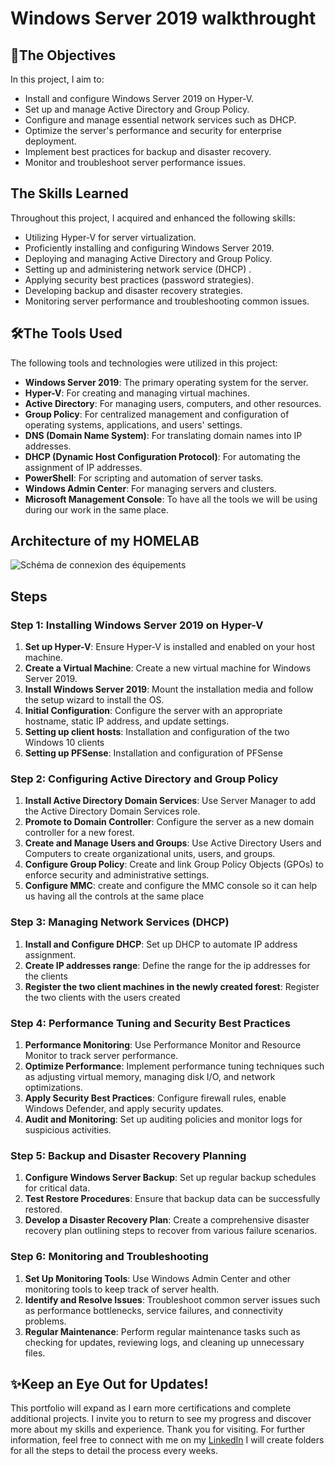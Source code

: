 # Windows Server 2019 walkthrought

## 🎯The Objectives
In this project, I aim to:
- Install and configure Windows Server 2019 on Hyper-V.
- Set up and manage Active Directory and Group Policy.
- Configure and manage essential network services such as DHCP.
- Optimize the server's performance and security for enterprise deployment.
- Implement best practices for backup and disaster recovery.
- Monitor and troubleshoot server performance issues.

## The Skills Learned
Throughout this project, I acquired and enhanced the following skills:
- Utilizing Hyper-V for server virtualization.
- Proficiently installing and configuring Windows Server 2019.
- Deploying and managing Active Directory and Group Policy.
- Setting up and administering network service (DHCP) .
- Applying security best practices (password strategies).
- Developing backup and disaster recovery strategies.
- Monitoring server performance and troubleshooting common issues.

## 🛠️The Tools Used
The following tools and technologies were utilized in this project:
- **Windows Server 2019**: The primary operating system for the server.
- **Hyper-V**: For creating and managing virtual machines.
- **Active Directory**: For managing users, computers, and other resources.
- **Group Policy**: For centralized management and configuration of operating systems, applications, and users' settings.
- **DNS (Domain Name System)**: For translating domain names into IP addresses.
- **DHCP (Dynamic Host Configuration Protocol)**: For automating the assignment of IP addresses.
- **PowerShell**: For scripting and automation of server tasks.
- **Windows Admin Center**: For managing servers and clusters.
- **Microsoft Management Console**: To have all the tools we will be using during our work in the same place.



## Architecture of my HOMELAB
![Schéma de connexion des équipements](https://github.com/user-attachments/assets/fec05778-158c-400c-b366-7ceb00516c34)




## Steps

### Step 1: Installing Windows Server 2019 on Hyper-V
1. **Set up Hyper-V**: Ensure Hyper-V is installed and enabled on your host machine.
2. **Create a Virtual Machine**: Create a new virtual machine for Windows Server 2019.
3. **Install Windows Server 2019**: Mount the installation media and follow the setup wizard to install the OS.
4. **Initial Configuration**: Configure the server with an appropriate hostname, static IP address, and update settings.
5. **Setting up client hosts**: Installation and configuration of the two Windows 10 clients
6. **Setting up PFSense**: Installation and configuration of PFSense

 
### Step 2: Configuring Active Directory and Group Policy
1. **Install Active Directory Domain Services**: Use Server Manager to add the Active Directory Domain Services role.
2. **Promote to Domain Controller**: Configure the server as a new domain controller for a new forest.
3. **Create and Manage Users and Groups**: Use Active Directory Users and Computers to create organizational units, users, and groups.
5. **Configure Group Policy**: Create and link Group Policy Objects (GPOs) to enforce security and administrative settings.
6. **Configure MMC**: create and configure the MMC console so it can help us having all the controls at the same place

### Step 3: Managing Network Services (DHCP)
1. **Install and Configure DHCP**: Set up DHCP to automate IP address assignment.
2. **Create IP addresses range**: Define the range for the ip addresses for the clients
3. **Register the two client machines in the newly created forest**: Register the two clients with the users created

### Step 4: Performance Tuning and Security Best Practices
1. **Performance Monitoring**: Use Performance Monitor and Resource Monitor to track server performance.
2. **Optimize Performance**: Implement performance tuning techniques such as adjusting virtual memory, managing disk I/O, and network optimizations.
3. **Apply Security Best Practices**: Configure firewall rules, enable Windows Defender, and apply security updates.
4. **Audit and Monitoring**: Set up auditing policies and monitor logs for suspicious activities.

### Step 5: Backup and Disaster Recovery Planning
1. **Configure Windows Server Backup**: Set up regular backup schedules for critical data.
2. **Test Restore Procedures**: Ensure that backup data can be successfully restored.
3. **Develop a Disaster Recovery Plan**: Create a comprehensive disaster recovery plan outlining steps to recover from various failure scenarios.

### Step 6: Monitoring and Troubleshooting
1. **Set Up Monitoring Tools**: Use Windows Admin Center and other monitoring tools to keep track of server health.
2. **Identify and Resolve Issues**: Troubleshoot common server issues such as performance bottlenecks, service failures, and connectivity problems.
3. **Regular Maintenance**: Perform regular maintenance tasks such as checking for updates, reviewing logs, and cleaning up unnecessary files.



## ✨Keep an Eye Out for Updates!

This portfolio will expand as I earn more certifications and complete additional projects. I invite you to return to see my progress and discover more about my skills and experience.
Thank you for visiting. For further information, feel free to connect with me on my [LinkedIn](www.linkedin.com/in/yves-christian-muhozam) 
I will create folders for all the steps to detail the process every weeks.
